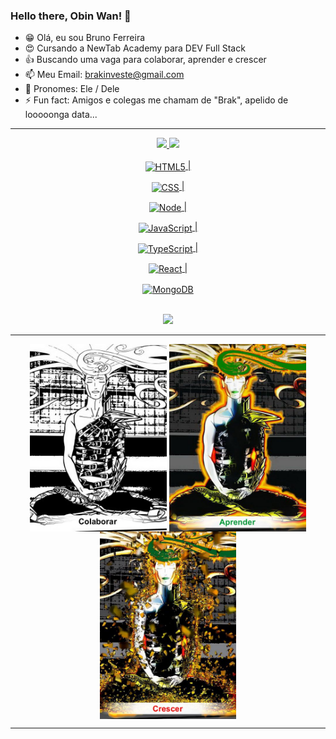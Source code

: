 ### Hello there, Obin Wan! 👋


- 😁 Olá, eu sou Bruno Ferreira
- 😍 Cursando a NewTab Academy para DEV Full Stack
- 👍 Buscando uma vaga para colaborar, aprender e crescer
- 📫 Meu Email: brakinveste@gmail.com
- 🧔 Pronomes: Ele / Dele
- ⚡ Fun fact: Amigos e colegas me chamam de "Brak", apelido de looooonga data...

  
  
<div align="center">
  <hr size="10">
  <a href="https://github.com/Brakinveste">
  <img height="130em" src="https://github-readme-stats.vercel.app/api?username=Brakinveste&show_icons=true&theme=dark&include_all_commits=true&count_private=true"/>
  <img height="130em" src="https://github-readme-stats.vercel.app/api/top-langs/?username=Brakinveste&layout=compact&langs_count=7&theme=dark"/>
</div>
  
<div align="center" style="inline_block"><br>
  <img align="center" alt="HTML5" height="35" width="72" 
       src="https://img.shields.io/badge/HTML5-E34F26?style=for-the-badge&logo=html5&logoColor=white"> |
  
  <img align="center" alt="CSS" height="35" width="72" 
       src="https://img.shields.io/badge/CSS3-1572B6?style=for-the-badge&logo=css3&logoColor=white"> |
  
  <img align="center" alt="Node" height="35" width="72" 
       src="https://img.shields.io/badge/Node.js-43853D?style=for-the-badge&logo=node.js&logoColor=white"> |
  
  <img align="center" alt="JavaScript" height="35" width="72" 
       src="https://img.shields.io/badge/JavaScript-F7DF1E?style=for-the-badge&logo=javascript&logoColor=black"> | 
  
  <img align="center" alt="TypeScript" height="35" width="72" 
       src="https://img.shields.io/badge/TypeScript-007ACC?style=for-the-badge&logo=typescript&logoColor=white"> |
  
  <img align="center" alt="React" height="35" width="72" 
       src="https://img.shields.io/badge/React-20232A?style=for-the-badge&logo=react&logoColor=61DAFB"> |
  
  <img align="center" alt="MongoDB" height="35" width="72" 
       src="https://img.shields.io/badge/MongoDB-4EA94B?style=for-the-badge&logo=mongodb&logoColor=white"> 
  
  
  
  
   
  
</div>
  
<br>

<div align="center">
    <a href="https://www.linkedin.com/in/bruno-front-end" target="_blank"><img src="https://img.shields.io/badge/-LinkedIn-%230077B5?style=for-the-badge&logo=linkedin&logoColor=white"></a> 
 </div>
  
<div align="center"> 
  <hr size="10">
    <img align="center" alt="Colaborar" height="300em" src="https://github.com/Brakinveste/Brakinveste/blob/main/colaborar.jpg">
   <img align="center" alt="Aprender" height="300em" src="https://github.com/Brakinveste/Brakinveste/blob/main/aprender.jpg">
  <img align="center" alt="Crescer" height="300em" src="https://github.com/Brakinveste/Brakinveste/blob/main/crescer.jpg">
  <hr size="10">
</div>
  
  
 
